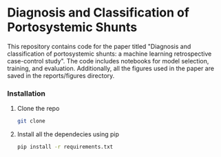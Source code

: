 # Diagnosis and Classification of Portosystemic Shunts

This repository contains code for the paper titled "Diagnosis and classification of portosystemic shunts: a machine learning retrospective case-control study". The code includes notebooks for model selection, training, and evaluation. Additionally, all the figures used in the paper are saved in the reports/figures directory.


### Installation

1. Clone the repo
   ```sh
   git clone 
   ```
2. Install all the dependecies using pip
   ```sh
   pip install -r requirements.txt
   ```

